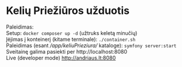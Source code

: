 # Kelių Priežiūros užduotis

Paleidimas:  
Setup: `docker composer up -d` (užtruks keletą minučių)  
Įėjimas į konteinerį (kitame terminale): `./container.sh`  
Paleidimas (esant _/app/keliuPrieziura/_ kataloge): `symfony server:start`  
Sveitainę galima pasiekti per http://localhost:8080  
Live (developer mode) http://andriaus.lt:8080

